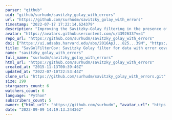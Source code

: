 ```yaml
---
parser: "github"
uid: "github/surhudm/savitzky_golay_with_errors"
url: "https://github.com/surhudm/savitzky_golay_with_errors"
timestamp: "2022-07-17 17:22:14.624379"
description: "Improving the Savitzky-Golay filtering in the presence of noisy data"
avatar: "https://avatars.githubusercontent.com/u/4392633?v=4"
repo_url: "https://github.com/surhudm/savitzky_golay_with_errors"
doi: ["https://ui.adsabs.harvard.edu/abs/2016ApJ...825...39M", "https://ui.adsabs.harvard.edu/abs/2016ascl.soft01012M/abstract"]
title: "SavGolFilterCov: Savitzky Golay filter for data with error covariance"
name: "savitzky_golay_with_errors"
full_name: "surhudm/savitzky_golay_with_errors"
html_url: "https://github.com/surhudm/savitzky_golay_with_errors"
created_at: "2015-11-13T00:39:46Z"
updated_at: "2022-07-10T22:53:44Z"
clone_url: "https://github.com/surhudm/savitzky_golay_with_errors.git"
size: 299
stargazers_count: 6
watchers_count: 6
language: "Python"
subscribers_count: 5
owner: {"html_url": "https://github.com/surhudm", "avatar_url": "https://avatars.githubusercontent.com/u/4392633?v=4", "login": "surhudm", "type": "User"}
date: "2023-09-09 14:19:13.244362"
---
```

